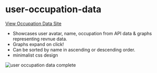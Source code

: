 # user-occupation-data

<a href="https://64c5ae8b74848a33ae03a8a1--occupationdata.netlify.app"> View Occupation Data Site </a>

- Showcases user avatar, name, occupation from API data & graphs representing revnue data.
- Graphs expand on click!
- Can be sorted by name in ascending or descending order.
- minimalist css design


![user occupation data complete](https://github.com/MichelBDLC/user-occupation-data/assets/103394185/934d06aa-b276-461c-ac62-67d981f2fd18)

